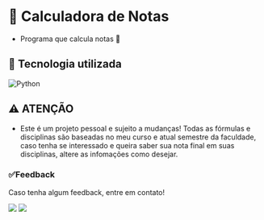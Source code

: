 # 🔢 Calculadora de Notas 

* Programa que calcula notas 🤗

##  🔧 Tecnologia utilizada 

![Python](https://img.shields.io/badge/Python-14354C?style=for-the-badge&logo=python&logoColor=white)


## ⚠️ ATENÇÃO
* Este é um projeto pessoal e sujeito a mudanças! Todas as fórmulas e disciplinas são baseadas no meu curso e atual semestre da faculdade, caso tenha se interessado e queira saber sua nota final em suas disciplinas, altere as infomações como desejar.

### ✅Feedback

Caso tenha algum feedback, entre em contato!

<a href = "mailto:juliagonzalezmoreira@gmail.com"><img src="https://img.shields.io/badge/Gmail-D14836?style=for-the-badge&logo=gmail&logoColor=white"></a> <a href="https://www.linkedin.com/in/julia-gonzalez-moreira/" target="_blank"><img src="https://img.shields.io/badge/-LinkedIn-%230077B5?style=for-the-badge&logo=linkedin&logoColor=white" target="_blank"></a> 